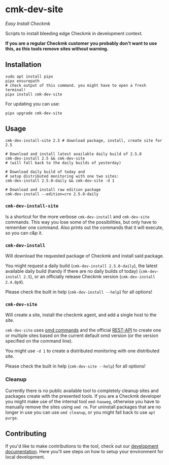 # cmk-dev-site

_Easy Install Checkmk_

Scripts to install bleeding edge Checkmk in development context.

**If you are a regular Checkmk customer you probably don't want to use this,
as this tools remove sites without warning.**

## Installation

```
sudo apt install pipx
pipx ensurepath
# check output of this command. you might have to open a fresh terminal!
pipx install cmk-dev-site
```

For updating you can use:
```
pipx upgrade cmk-dev-site
```

## Usage

```
cmk-dev-install-site 2.5 # download package, install, create site for 2.5

# Download and install latest available daily build of 2.5.0
cmk-dev-install 2.5 && cmk-dev-site
# (will fall back to the daily builds of yesterday)

# Download daily build of today and
# setup distributed monitoring with one two sites:
cmk-dev-install 2.5.0-daily && cmk-dev-site -d 1

# Download and install raw edition package
cmk-dev-install --edition=cre 2.5.0-daily
```
### `cmk-dev-install-site`

Is a shortcut for the more verbose `cmk-dev-install` and `cmk-dev-site`
commands. This way you lose some of the possibilities, but only have to
remember one command. Also prints out the commands that it will execute, so you
can c&p it.

### `cmk-dev-install`

Will download the requested package of Checkmk and install said package.

You might request a daily build (`cmk-dev-install 2.5.0-daily`),
the latest available daily build (handy if there are no daily builds of today) (`cmk-dev-install 2.5`),
or an officially release Checkmk version (`cmk-dev-install 2.4.0p9`).

Please check the built in help (`cmk-dev-install --help`) for all options!

### `cmk-dev-site`

Will create a site, install the checkmk agent, and add a single host to the site.

`cmk-dev-site` uses [omd
commands](https://docs.checkmk.com/latest/en/omd_basics.html) and the official
[REST-API](https://docs.checkmk.com/latest/en/rest_api.html) to create one or
multiple sites based on the current default omd version (or the version
specified on the command line).

You might use `-d 1` to create a distributed monitoring with one distributed site.

Please check the built in help (`cmk-dev-site --help`) for all options!

### Cleanup

Currently there is no public available tool to completely cleanup sites and
packages create with the presented tools. If you are a Checkmk developer you
might make use of the internal tool `omd-hauweg`, otherwise you have to
manually remove the sites using `omd rm`.
For uninstall packages that are no longer in use you can use `omd cleanup`,
or you might fall back to use `apt purge`.

## Contributing

If you'd like to make contributions to the tool, check out our
[development documentation](https://github.com/Checkmk/cmk-dev-site/blob/main/DEVELOPMENT.md).
Here you'll see steps on how to setup your environment for local development.
